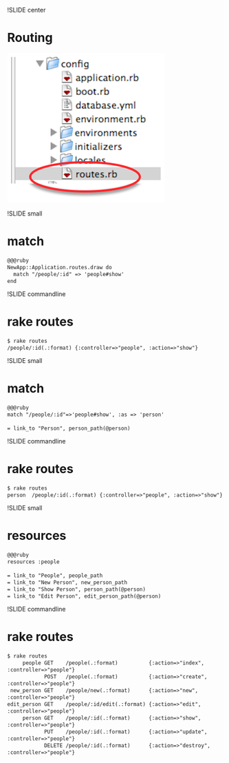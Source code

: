 !SLIDE center
# Routing

![rails_routes](../images/rails_routes.png)

!SLIDE small
# match

    @@@ruby
    NewApp::Application.routes.draw do
      match "/people/:id" => 'people#show'
    end

!SLIDE commandline
# rake routes

    $ rake routes
    /people/:id(.:format) {:controller=>"people", :action=>"show"}

!SLIDE small
# match

    @@@ruby
    match "/people/:id"=>'people#show', :as => 'person'

    = link_to "Person", person_path(@person)

!SLIDE commandline
# rake routes

    $ rake routes
    person  /people/:id(.:format) {:controller=>"people", :action=>"show"}


!SLIDE small
# resources

    @@@ruby
    resources :people

    = link_to "People", people_path
    = link_to "New Person", new_person_path
    = link_to "Show Person", person_path(@person)
    = link_to "Edit Person", edit_person_path(@person)

!SLIDE commandline
# rake routes

    $ rake routes
         people GET    /people(.:format)          {:action=>"index", :controller=>"people"}
                POST   /people(.:format)          {:action=>"create", :controller=>"people"}
     new_person GET    /people/new(.:format)      {:action=>"new", :controller=>"people"}
    edit_person GET    /people/:id/edit(.:format) {:action=>"edit", :controller=>"people"}
         person GET    /people/:id(.:format)      {:action=>"show", :controller=>"people"}
                PUT    /people/:id(.:format)      {:action=>"update", :controller=>"people"}
                DELETE /people/:id(.:format)      {:action=>"destroy", :controller=>"people"}




